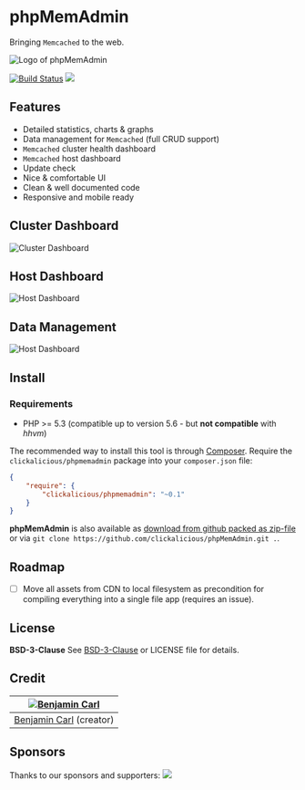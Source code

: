 phpMemAdmin
===========

Bringing `Memcached` to the web.

![Logo of phpMemAdmin](docs/logo.png)

[![Build Status](https://travis-ci.org/clickalicious/phpMemAdmin.svg?branch=master)](https://travis-ci.org/clickalicious/phpMemAdmin)
<a href="https://twitter.com/intent/tweet?hashtags=&original_referer=http%3A%2F%2Fgithub.com%2F&text=%23phpMemAdmin%20-%20Bringing%20%40memcached%20to%20the%20web.%20https%3A%2F%2Fgithub.com%2Fclickalicious%2FphpMemAdmin&tw_p=tweetbutton" target="_blank">
  <img src="http://jpillora.com/github-twitter-button/img/tweet.png"></img>
</a>


## Features

 - Detailed statistics, charts & graphs
 - Data management for `Memcached` (full CRUD support)
 - `Memcached` cluster health dashboard
 - `Memcached` host dashboard
 - Update check
 - Nice & comfortable UI
 - Clean & well documented code
 - Responsive and mobile ready


## Cluster Dashboard
![Cluster Dashboard](docs/phpMemAdmin_01-small.png)


## Host Dashboard
![Host Dashboard](docs/phpMemAdmin_02-small.png)


## Data Management
![Host Dashboard](docs/phpMemAdmin_03-small.png)


## Install
### Requirements
 - PHP >= 5.3 (compatible up to version 5.6 - but **not compatible** with *hhvm*)

The recommended way to install this tool is through [Composer](http://getcomposer.org/). Require the `clickalicious/phpmemadmin` package into your `composer.json` file:

```json
{
    "require": {
        "clickalicious/phpmemadmin": "~0.1"
    }
}
```

**phpMemAdmin** is also available as [download from github packed as zip-file](https://github.com/clickalicious/phpMemAdmin/archive/master.zip "zip package containing library for download") or via `git clone https://github.com/clickalicious/phpMemAdmin.git .`.


## Roadmap

- [ ] Move all assets from CDN to local filesystem as precondition for compiling everything into a single file app (requires an issue).


## License
**BSD-3-Clause** 
See [BSD-3-Clause](http://opensource.org/licenses/BSD-3-Clause "BSD-3-Clause") or LICENSE file for details.


## Credit

| [![Benjamin Carl](http://www.gravatar.com/avatar/4d97670d59ce760bd7c117a1dfe3cf43.png)](http://www.clickalicious.de) |
|---|
| [Benjamin Carl](http://www.clickalicious.de) (creator) |


## Sponsors  
Thanks to our sponsors and supporters:
<a href="https://www.jetbrains.com/phpstorm/" title="PHP IDE :: JetBrains PhpStorm" target="_blank">
    <img src="https://www.jetbrains.com/phpstorm/documentation/docs/logo_phpstorm.png"></img>
</a>
